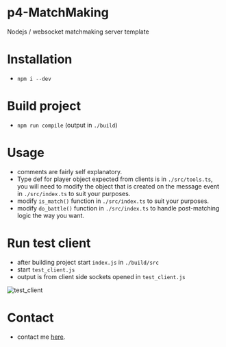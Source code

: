 # p4-MatchMaking
Nodejs / websocket matchmaking server template

# Installation
- `npm i --dev`

# Build project
- `npm run compile` (output in `./build`)

# Usage
- comments are fairly self explanatory.
- Type def for player object expected from clients is in `./src/tools.ts`, you will need to modify the object that is created on the message event in `./src/index.ts` to suit your purposes.
- modify `is_match()` function in `./src/index.ts` to suit your purposes.
- modify `do_battle()` function in `./src/index.ts` to handle post-matching logic the way you want.

# Run test client
- after building project start `index.js` in `./build/src`
- start `test_client.js`
- output is from client side sockets opened in `test_client.js`

![test_client](https://media.giphy.com/media/bxfq9gP0HBjQVts0PZ/giphy.gif)

# Contact
- contact me [here](https://discord.gg/frA9tys).
